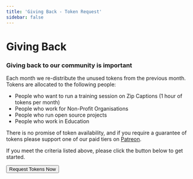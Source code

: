 ```yaml
---
title: 'Giving Back - Token Request'
sidebar: false
---
```

# Giving Back

### Giving back to our community is important

Each month we re-distribute the unused tokens from the previous month. Tokens are allocated to the following people:
- People who want to run a training session on Zip Captions (1 hour of tokens per month)
- People who work for Non-Profit Organisations
- People who run open source projects 
- People who work in Education

There is no promise of token availability, and if you require a guarantee of tokens please support one of our paid tiers on [Patreon](https://patreon.com/zipcaptions).

If you meet the criteria listed above, please click the button below to get started.

<form action="https://forms.gle/bczV9tWeJs5uzXPc7" target="_blank">
    <input type="submit" value="Request Tokens Now" />
</form>